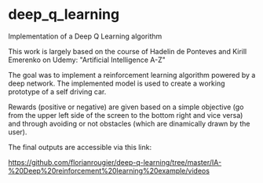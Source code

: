 # deep_q_learning
Implementation of a Deep Q Learning algorithm

This work is largely based on the course of Hadelin de Ponteves and Kirill Emerenko on Udemy: "Artificial Intelligence A-Z"

The goal was to implement a reinforcement learning algorithm powered by a deep network. The implemented model is used to create a working prototype of a self driving car.

Rewards (positive or negative) are given based on a simple objective (go from the upper left side of the screen to the bottom right and vice versa) and through avoiding or not obstacles (which are dinamically drawn by the user).

The final outputs are accessible via this link: 

https://github.com/florianrougier/deep-q-learning/tree/master/IA-%20Deep%20reinforcement%20learning%20example/videos

